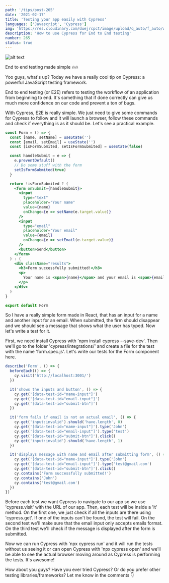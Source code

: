 ```yaml
---
path: '/tips/post-265'
date: '2021-02-17'
title: 'Testing your app easily with Cypress'
languages: ['Javascript', 'Cypress']
img: 'https://res.cloudinary.com/duejrcpct/image/upload/q_auto/f_auto/w_1000/v1613575316/265-1_npikfq.png'
description: 'How to use Cypress for End to End testing'
number: 265
status: true
---
```


![alt text](https://res.cloudinary.com/duejrcpct/image/upload/q_auto/v1613575330/265-2_oot2ki.gif 'Cypress testing')

End to end testing made simple 🔥🔥

Yoo guys, what's up? Today we have a really cool tip on Cypress: a powerful JavaScript testing framework.

End to end testing (or E2E) refers to testing the workflow of an application from beginning to end. It's something that if done correctly can give us much more confidence on our code and prevent a ton of bugs.

With Cypress, E2E is really simple. We just need to give some commands for Cypress to follow and it will launch a browser, follow these commands and check if everything is as it should be. Let's see a practical example.

```jsx
const Form = () => {
  const [name, setName] = useState('')
  const [email, setEmail] = useState('')
  const [isFormSubmited, setIsFormSubmited] = useState(false)

  const handleSubmit = e => {
    e.preventDefault()
    // Do some stuff with the form
    setIsFormSubmited(true)
  }

  return !isFormSubmited ? (
    <form onSubmit={handleSubmit}>
      <input
        type="text"
        placeholder="Your name"
        value={name}
        onChange={e => setName(e.target.value)}
      />
      <input
        type="email"
        placeholder="Your email"
        value={email}
        onChange={e => setEmail(e.target.value)}
      />
      <button>Send</button>
    </form>
  ) : (
    <div className="results">
      <h3>Form successfully submitted!</h3>
      <p>
        Your name is <span>{name}</span> and your email is <span>{email}</span>
      </p>
    </div>
  )
}

export default Form
```

So I have a really simple form made in React, that has an input for a name and another input for an email. When submitted, the firm should disappear and we should see a message that shows what the user has typed. Now let's write a test for it.

First, we need install Cypress with 'npm install cypress --save-dev'. Then we'll go to the folder 'cypress/integrations/' and create a file for the test with the name 'form.spec.js'. Let's write our tests for the Form component here.

```javascript
describe('Form', () => {
  beforeEach(() => {
    cy.visit('http://localhost:3001/')
  })

  it('shows the inputs and button', () => {
    cy.get('[data-test-id="name-input"]')
    cy.get('[data-test-id="email-input"]')
    cy.get('[data-test-id="submit-btn"]')
  })

  it('form fails if email is not an actual email', () => {
    cy.get('input:invalid').should('have.length', 0)
    cy.get('[data-test-id="name-input"]').type('John')
    cy.get('[data-test-id="email-input"]').type('test')
    cy.get('[data-test-id="submit-btn"]').click()
    cy.get('input:invalid').should('have.length', 1)
  })

  it('displays message with name and email after submitting form', () => {
    cy.get('[data-test-id="name-input"]').type('John')
    cy.get('[data-test-id="email-input"]').type('test@gmail.com')
    cy.get('[data-test-id="submit-btn"]').click()
    cy.contains('Form successfully submitted!')
    cy.contains('John')
    cy.contains('test@gmail.com')
  })
})
```

Before each test we want Cypress to navigate to our app so we use 'cypress.visit' with the URL of our app. Then, each test will be inside a 'it' method. On the first one, we just check if all the inputs are there using 'cypress.get'. If one of the inputs can't be found, the test will fail. On the second test we'll make sure that the email input only accepts emails format. On the third test we'll check if the message is displayed after the form is submitted.

Now we can run Cypress with 'npx cypress run' and it will run the tests without us seeing it or can open Cypress with 'npx cypress open' and we'll be able to see the actual browser moving around as Cypress is performing the tests. It's awesome!

How about you guys? Have you ever tried Cypress? Or do you prefer other testing libraries/frameworks? Let me know in the comments 👇
